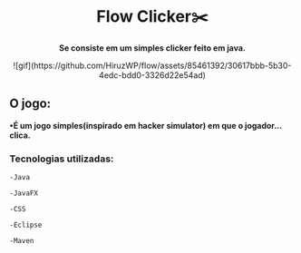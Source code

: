 
<h1 align="center">Flow Clicker✂️</h1>

**<p align="center">Se consiste em um simples clicker feito em java.</p>**

<div align="center">
![gif](https://github.com/HiruzWP/flow/assets/85461392/30617bbb-5b30-4edc-bdd0-3326d22e54ad)
</div>

<h2>O jogo:</h2>

**•É um jogo simples(inspirado em hacker simulator) em que o jogador... clica.**

<h3>Tecnologias utilizadas:</h3>

`-Java`

`-JavaFX`

`-CSS`

`-Eclipse`

`-Maven`
